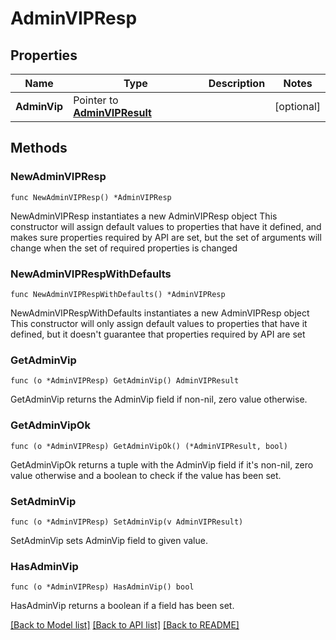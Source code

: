 # AdminVIPResp

## Properties

Name | Type | Description | Notes
------------ | ------------- | ------------- | -------------
**AdminVip** | Pointer to [**AdminVIPResult**](AdminVIPResult.md) |  | [optional] 

## Methods

### NewAdminVIPResp

`func NewAdminVIPResp() *AdminVIPResp`

NewAdminVIPResp instantiates a new AdminVIPResp object
This constructor will assign default values to properties that have it defined,
and makes sure properties required by API are set, but the set of arguments
will change when the set of required properties is changed

### NewAdminVIPRespWithDefaults

`func NewAdminVIPRespWithDefaults() *AdminVIPResp`

NewAdminVIPRespWithDefaults instantiates a new AdminVIPResp object
This constructor will only assign default values to properties that have it defined,
but it doesn't guarantee that properties required by API are set

### GetAdminVip

`func (o *AdminVIPResp) GetAdminVip() AdminVIPResult`

GetAdminVip returns the AdminVip field if non-nil, zero value otherwise.

### GetAdminVipOk

`func (o *AdminVIPResp) GetAdminVipOk() (*AdminVIPResult, bool)`

GetAdminVipOk returns a tuple with the AdminVip field if it's non-nil, zero value otherwise
and a boolean to check if the value has been set.

### SetAdminVip

`func (o *AdminVIPResp) SetAdminVip(v AdminVIPResult)`

SetAdminVip sets AdminVip field to given value.

### HasAdminVip

`func (o *AdminVIPResp) HasAdminVip() bool`

HasAdminVip returns a boolean if a field has been set.


[[Back to Model list]](../README.md#documentation-for-models) [[Back to API list]](../README.md#documentation-for-api-endpoints) [[Back to README]](../README.md)


